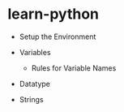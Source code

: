 ﻿# learn-python


- Setup the Environment 
  
- Variables
  - Rules for Variable Names
- Datatype
- Strings

